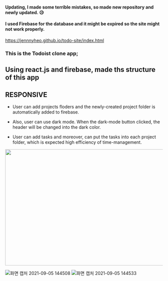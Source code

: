 #### Updating, I made some terrible mistakes, so made new repository and newly updated. 😥
#### I used Firebase for the database and it might be expired so the site might not work properly. 
https://jennnyheo.github.io/todo-site/index.html

### This is the Todoist clone app;


## Using react.js and firebase, made ths structure of this app

## RESPONSIVE 

- User can add projects floders and the newly-created project folder is automatically added to firebase.

- Also, user can use dark mode. When the dark-mode button clicked, the header will be changed into the dark color.

- User can add tasks and moreover, can put the tasks into each project folder, which is expected high efficiency of time-management.
<img src="https://user-images.githubusercontent.com/74107464/137589458-3487de18-68f4-47e4-b2fe-db4c694ef94d.jpg"  width="700" height="370">

![화면 캡처 2021-09-05 144508](https://user-images.githubusercontent.com/74107464/137589458-3487de18-68f4-47e4-b2fe-db4c694ef94d.jpg)
![화면 캡처 2021-09-05 144533](https://user-images.githubusercontent.com/74107464/137589460-387be223-63ba-465f-9dda-0a7c64290758.jpg)
